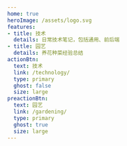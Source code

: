 ```yaml
---
home: true
heroImage: /assets/logo.svg
features:
- title: 技术
  details: 日常技术笔记，包括通用、前后端
- title: 园艺
  details: 养花种菜经验总结
actionBtn:
  text: 技术
  link: /technology/
  type: primary
  ghost: false
  size: large
preactionBtn:
  text: 园艺
  link: /gardening/
  type: primary
  ghost: true
  size: large
---
```

